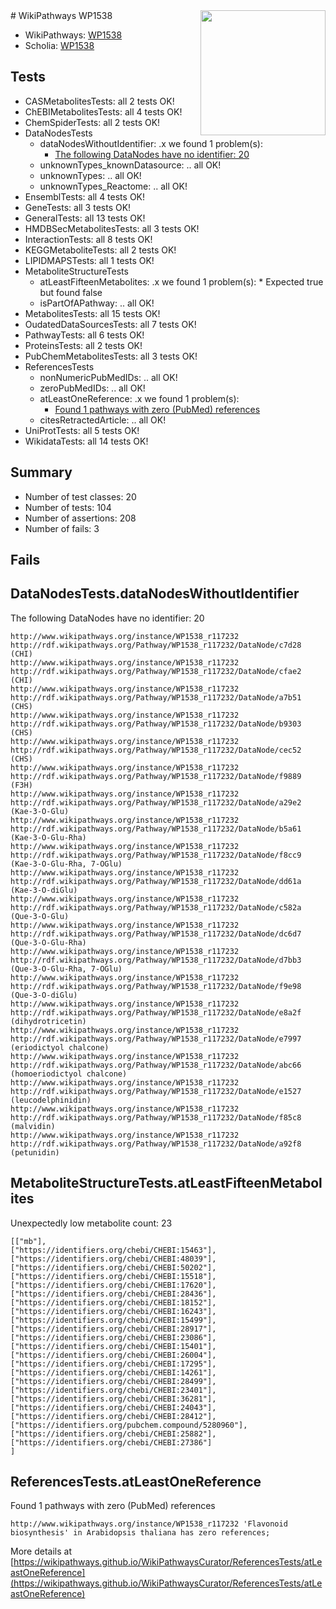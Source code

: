<img style="float: right; width: 200px" src="https://upload.wikimedia.org/wikipedia/commons/thumb/8/83/Wplogo_with_text_500.png/640px-Wplogo_with_text_500.png" />
# WikiPathways WP1538

* WikiPathways: [WP1538](https://new.wikipathways.org/pathways/WP1538)
* Scholia: [WP1538](https://scholia.toolforge.org/wikipathways/WP1538)
## Tests
* CASMetabolitesTests: all 2 tests OK!
* ChEBIMetabolitesTests: all 4 tests OK!
* ChemSpiderTests: all 2 tests OK!
* DataNodesTests
    * dataNodesWithoutIdentifier: .x we found 1 problem(s):
        * [The following DataNodes have no identifier: 20](#8792c4af)
    * unknownTypes_knownDatasource: .. all OK!
    * unknownTypes: .. all OK!
    * unknownTypes_Reactome: .. all OK!
* EnsemblTests: all 4 tests OK!
* GeneTests: all 3 tests OK!
* GeneralTests: all 13 tests OK!
* HMDBSecMetabolitesTests: all 3 tests OK!
* InteractionTests: all 8 tests OK!
* KEGGMetaboliteTests: all 2 tests OK!
* LIPIDMAPSTests: all 1 tests OK!
* MetaboliteStructureTests
    * atLeastFifteenMetabolites: .x we found 1 problem(s):
            * Expected true but found false
    * isPartOfAPathway: .. all OK!
* MetabolitesTests: all 15 tests OK!
* OudatedDataSourcesTests: all 7 tests OK!
* PathwayTests: all 6 tests OK!
* ProteinsTests: all 2 tests OK!
* PubChemMetabolitesTests: all 3 tests OK!
* ReferencesTests
    * nonNumericPubMedIDs: .. all OK!
    * zeroPubMedIDs: .. all OK!
    * atLeastOneReference: .x we found 1 problem(s):
        * [Found 1 pathways with zero (PubMed) references](#d0a459f0)
    * citesRetractedArticle: .. all OK!
* UniProtTests: all 5 tests OK!
* WikidataTests: all 14 tests OK!


## Summary

* Number of test classes: 20
* Number of tests: 104
* Number of assertions: 208
* Number of fails: 3

## Fails

<a name="8792c4af" />

## DataNodesTests.dataNodesWithoutIdentifier

The following DataNodes have no identifier: 20
```
http://www.wikipathways.org/instance/WP1538_r117232 http://rdf.wikipathways.org/Pathway/WP1538_r117232/DataNode/c7d28 (CHI)
http://www.wikipathways.org/instance/WP1538_r117232 http://rdf.wikipathways.org/Pathway/WP1538_r117232/DataNode/cfae2 (CHI)
http://www.wikipathways.org/instance/WP1538_r117232 http://rdf.wikipathways.org/Pathway/WP1538_r117232/DataNode/a7b51 (CHS)
http://www.wikipathways.org/instance/WP1538_r117232 http://rdf.wikipathways.org/Pathway/WP1538_r117232/DataNode/b9303 (CHS)
http://www.wikipathways.org/instance/WP1538_r117232 http://rdf.wikipathways.org/Pathway/WP1538_r117232/DataNode/cec52 (CHS)
http://www.wikipathways.org/instance/WP1538_r117232 http://rdf.wikipathways.org/Pathway/WP1538_r117232/DataNode/f9889 (F3H)
http://www.wikipathways.org/instance/WP1538_r117232 http://rdf.wikipathways.org/Pathway/WP1538_r117232/DataNode/a29e2 (Kae-3-O-Glu)
http://www.wikipathways.org/instance/WP1538_r117232 http://rdf.wikipathways.org/Pathway/WP1538_r117232/DataNode/b5a61 (Kae-3-O-Glu-Rha)
http://www.wikipathways.org/instance/WP1538_r117232 http://rdf.wikipathways.org/Pathway/WP1538_r117232/DataNode/f8cc9 (Kae-3-O-Glu-Rha, 7-OGlu)
http://www.wikipathways.org/instance/WP1538_r117232 http://rdf.wikipathways.org/Pathway/WP1538_r117232/DataNode/dd61a (Kae-3-O-diGlu)
http://www.wikipathways.org/instance/WP1538_r117232 http://rdf.wikipathways.org/Pathway/WP1538_r117232/DataNode/c582a (Que-3-O-Glu)
http://www.wikipathways.org/instance/WP1538_r117232 http://rdf.wikipathways.org/Pathway/WP1538_r117232/DataNode/dc6d7 (Que-3-O-Glu-Rha)
http://www.wikipathways.org/instance/WP1538_r117232 http://rdf.wikipathways.org/Pathway/WP1538_r117232/DataNode/d7bb3 (Que-3-O-Glu-Rha, 7-OGlu)
http://www.wikipathways.org/instance/WP1538_r117232 http://rdf.wikipathways.org/Pathway/WP1538_r117232/DataNode/f9e98 (Que-3-O-diGlu)
http://www.wikipathways.org/instance/WP1538_r117232 http://rdf.wikipathways.org/Pathway/WP1538_r117232/DataNode/e8a2f (dihydrotricetin)
http://www.wikipathways.org/instance/WP1538_r117232 http://rdf.wikipathways.org/Pathway/WP1538_r117232/DataNode/e7997 (eriodictyol chalcone)
http://www.wikipathways.org/instance/WP1538_r117232 http://rdf.wikipathways.org/Pathway/WP1538_r117232/DataNode/abc66 (homoeriodictyol chalcone)
http://www.wikipathways.org/instance/WP1538_r117232 http://rdf.wikipathways.org/Pathway/WP1538_r117232/DataNode/e1527 (leucodelphinidin)
http://www.wikipathways.org/instance/WP1538_r117232 http://rdf.wikipathways.org/Pathway/WP1538_r117232/DataNode/f85c8 (malvidin)
http://www.wikipathways.org/instance/WP1538_r117232 http://rdf.wikipathways.org/Pathway/WP1538_r117232/DataNode/a92f8 (petunidin)
```

<a name="3b0f9784" />

## MetaboliteStructureTests.atLeastFifteenMetabolites

Unexpectedly low metabolite count: 23

```
[["mb"],
["https://identifiers.org/chebi/CHEBI:15463"],
["https://identifiers.org/chebi/CHEBI:48039"],
["https://identifiers.org/chebi/CHEBI:50202"],
["https://identifiers.org/chebi/CHEBI:15518"],
["https://identifiers.org/chebi/CHEBI:17620"],
["https://identifiers.org/chebi/CHEBI:28436"],
["https://identifiers.org/chebi/CHEBI:18152"],
["https://identifiers.org/chebi/CHEBI:16243"],
["https://identifiers.org/chebi/CHEBI:15499"],
["https://identifiers.org/chebi/CHEBI:28917"],
["https://identifiers.org/chebi/CHEBI:23086"],
["https://identifiers.org/chebi/CHEBI:15401"],
["https://identifiers.org/chebi/CHEBI:26004"],
["https://identifiers.org/chebi/CHEBI:17295"],
["https://identifiers.org/chebi/CHEBI:14261"],
["https://identifiers.org/chebi/CHEBI:28499"],
["https://identifiers.org/chebi/CHEBI:23401"],
["https://identifiers.org/chebi/CHEBI:36281"],
["https://identifiers.org/chebi/CHEBI:24043"],
["https://identifiers.org/chebi/CHEBI:28412"],
["https://identifiers.org/pubchem.compound/5280960"],
["https://identifiers.org/chebi/CHEBI:25882"],
["https://identifiers.org/chebi/CHEBI:27386"]
]
```

<a name="d0a459f0" />

## ReferencesTests.atLeastOneReference

Found 1 pathways with zero (PubMed) references
```
http://www.wikipathways.org/instance/WP1538_r117232 'Flavonoid biosynthesis' in Arabidopsis thaliana has zero references; 
```

More details at [https://wikipathways.github.io/WikiPathwaysCurator/ReferencesTests/atLeastOneReference](https://wikipathways.github.io/WikiPathwaysCurator/ReferencesTests/atLeastOneReference)

